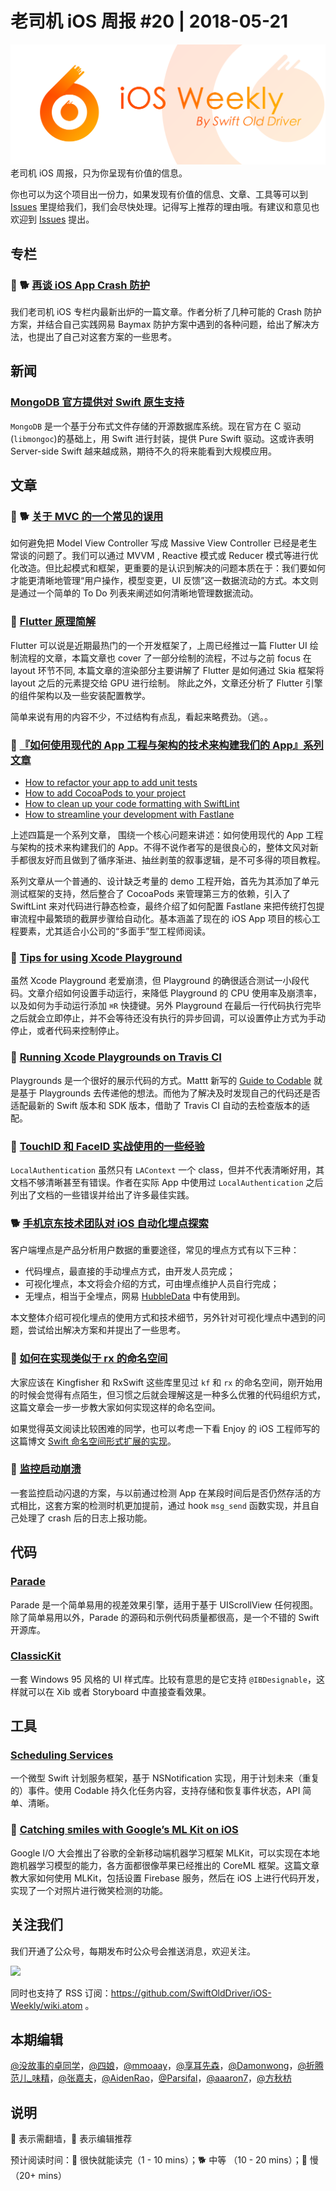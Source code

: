 # 老司机 iOS 周报 #20 | 2018-05-21

![ios-weekly](../assets/ios-weekly.png)
老司机 iOS 周报，只为你呈现有价值的信息。

你也可以为这个项目出一份力，如果发现有价值的信息、文章、工具等可以到 [Issues](https://github.com/SwiftOldDriver/iOS-Weekly/issues) 里提给我们，我们会尽快处理。记得写上推荐的理由哦。有建议和意见也欢迎到 [Issues](https://github.com/SwiftOldDriver/iOS-Weekly/issues) 提出。

## 专栏

### 🌟 🐕 [再谈 iOS App Crash 防护](https://xiaozhuanlan.com/topic/6280793154)

我们老司机 iOS 专栏内最新出炉的一篇文章。作者分析了几种可能的 Crash 防护方案，并结合自己实践网易 Baymax 防护方案中遇到的各种问题，给出了解决方法，也提出了自己对这套方案的一些思考。

## 新闻

### [MongoDB 官方提供对 Swift 原生支持](https://github.com/mongodb/mongo-swift-driver)

`MongoDB` 是一个基于分布式文件存储的开源数据库系统。现在官方在 C 驱动(`libmongoc`)的基础上，用 Swift 进行封装，提供 Pure Swift 驱动。这或许表明 Server-side Swift 越来越成熟，期待不久的将来能看到大规模应用。

## 文章

### 🌟 🐕 [关于 MVC 的一个常见的误用](https://onevcat.com/2018/05/mvc-wrong-use/)

如何避免把 Model View Controller 写成 Massive View Controller 已经是老生常谈的问题了。我们可以通过
MVVM , Reactive 模式或 Reducer 模式等进行优化改造。但比起模式和框架，更重要的是认识到解决的问题本质在于：我们要如何才能更清晰地管理“用户操作，模型变更，UI 反馈”这一数据流动的方式。本文则是通过一个简单的 To Do 列表来阐述如何清晰地管理数据流动。

### 🐎 [Flutter 原理简解](https://mp.weixin.qq.com/s/CQQXD0TrlbaNWjoClIcDtw)

Flutter 可以说是近期最热门的一个开发框架了，上周已经推过一篇 Flutter UI 绘制流程的文章，本篇文章也 cover 了一部分绘制的流程，不过与之前 focus 在 layout 环节不同, 本篇文章的渲染部分主要讲解了 Flutter 是如何通过 Skia 框架将 layout 之后的元素提交给 GPU 进行绘制。 除此之外，文章还分析了 Flutter 引擎的组件架构以及一些安装配置教学。

简单来说有用的内容不少，不过结构有点乱，看起来略费劲。（逃。。

### 🐢 [『如何使用现代的 App 工程与架构的技术来构建我们的 App』系列文章](https://www.hackingwithswift.com/articles/94/how-to-refactor-your-app-to-add-unit-tests)

- [How to refactor your app to add unit tests](https://www.hackingwithswift.com/articles/94/how-to-refactor-your-app-to-add-unit-tests)
- [How to add CocoaPods to your project](https://www.hackingwithswift.com/articles/95/how-to-add-cocoapods-to-your-project)
- [How to clean up your code formatting with SwiftLint](https://www.hackingwithswift.com/articles/97/how-to-clean-up-your-code-formatting-with-swiftlint)
- [How to streamline your development with Fastlane](https://www.hackingwithswift.com/articles/98/how-to-streamline-your-development-with-fastlane)

上述四篇是一个系列文章， 围绕一个核心问题来讲述：如何使用现代的 App 工程与架构的技术来构建我们的 App。不得不说作者写的是很良心的，整体文风对新手都很友好而且做到了循序渐进、抽丝剥茧的叙事逻辑，是不可多得的项目教程。

系列文章从一个普通的、设计缺乏考量的 demo 工程开始，首先为其添加了单元测试框架的支持，然后整合了 CocoaPods 来管理第三方的依赖，引入了 SwiftLint 来对代码进行静态检查，最终介绍了如何配置 Fastlane 来把传统打包提审流程中最繁琐的截屏步骤给自动化。基本涵盖了现在的 iOS App 项目的核心工程要素，尤其适合小公司的“多面手”型工程师阅读。

### 🐎 [Tips for using Xcode Playground](https://fluffy.es/xcode-playground-tips/)

虽然 Xcode Playground 老爱崩溃，但 Playground 的确很适合测试一小段代码。文章介绍如何设置手动运行，来降低 Playground 的 CPU 使用率及崩溃率，以及如何为手动运行添加 `⌘R` 快捷键。另外 Playground 在最后一行代码执行完毕之后就会立即停止，并不会等待还没有执行的异步回调，可以设置停止方式为手动停止，或者代码来控制停止。

### 🐎 [Running Xcode Playgrounds on Travis CI](https://flight.school/articles/running-xcode-playgrounds-on-travis-ci/)

Playgrounds 是一个很好的展示代码的方式。Mattt 新写的 [Guide to Codable](https://gumroad.com/l/codable) 就是基于 Playgrounds 去传递他的想法。而他为了解决及时发现自己的代码还是否适配最新的 Swift 版本和 SDK 版本，借助了 Travis CI 自动的去检查版本的适配。

### 🐢 [TouchID 和 FaceID 实战使用的一些经验](http://michael-brown.net/2018/touch-id-and-face-id-on-ios/)

`LocalAuthentication` 虽然只有 `LAContext` 一个 class，但并不代表清晰好用，其文档不够清晰甚至有错误。作者在实际 App 中使用过 `LocalAuthentication` 之后列出了文档的一些错误并给出了许多最佳实践。

### 🐕 [手机京东技术团队对 iOS 自动化埋点探索](https://mp.weixin.qq.com/s/u-HmmrSAgtER1N2pKxCm0A)

客户端埋点是产品分析用户数据的重要途径，常见的埋点方式有以下三种：

- 代码埋点，最直接的手动埋点方式，由开发人员完成；
- 可视化埋点，本文将会介绍的方式，可由埋点维护人员自行完成；
- 无埋点，相当于全埋点，网易 [HubbleData](https://neyoufan.github.io/2017/04/19/ios/%E7%BD%91%E6%98%93HubbleData%E6%97%A0%E5%9F%8B%E7%82%B9SDK%E5%9C%A8iOS%E7%AB%AF%E7%9A%84%E8%AE%BE%E8%AE%A1%E4%B8%8E%E5%AE%9E%E7%8E%B0/) 中有使用到。

本文整体介绍可视化埋点的使用方式和技术细节，另外针对可视化埋点中遇到的问题，尝试给出解决方案和并提出了一些思考。

### 🐎 [如何在实现类似于 rx 的命名空间](https://medium.com/@thibault.wittemberg/versatile-namespace-in-swift-3e8bbd6b6250)

大家应该在 Kingfisher 和 RxSwift 这些库里见过 `kf` 和 `rx` 的命名空间，刚开始用的时候会觉得有点陌生，但习惯之后就会理解这是一种多么优雅的代码组织方式，这篇文章会一步一步教大家如何实现这样的命名空间。

如果觉得英文阅读比较困难的同学，也可以考虑一下看 Enjoy 的 iOS 工程师写的这篇博文 [Swift 命名空间形式扩展的实现](https://blog.nswebfrog.com/2017/03/23/swift-namespace/)。

### 🐎 [监控启动崩溃](http://sindrilin.com/apm/2018/05/12/observe_crash_at_launch.html)

一套监控启动闪退的方案，与以前通过检测 App 在某段时间后是否仍然存活的方式相比，这套方案的检测时机更加提前，通过 hook `msg_send` 函数实现，并且自己处理了 crash 后的日志上报功能。

## 代码

### [Parade](https://github.com/HelloElephant/Parade)

Parade 是一个简单易用的视差效果引擎，适用于基于 UIScrollView 任何视图。除了简单易用以外，Parade 的源码和示例代码质量都很高，是一个不错的 Swift 开源库。

### [ClassicKit](https://github.com/Baddaboo/ClassicKit)

一套 Windows 95 风格的 UI 样式库。比较有意思的是它支持 `@IBDesignable`，这样就可以在 Xib 或者 Storyboard 中直接查看效果。

## 工具

### [Scheduling Services](https://152percent.com/blog/scheduling-services)

一个微型 Swift 计划服务框架，基于 NSNotification 实现，用于计划未来（重复的）事件。使用 Codable 持久化任务内容，支持存储和恢复事件状态，API 简单、清晰。

### 🐢 [Catching smiles with Google’s ML Kit on iOS](https://martinmitrevski.com/2018/05/11/catching-smiles-with-googles-ml-kit-on-ios/)

Google I/O 大会推出了谷歌的全新移动端机器学习框架 MLKit，可以实现在本地跑机器学习模型的能力，各方面都很像苹果已经推出的 CoreML 框架。这篇文章教大家如何使用 MLKit，包括设置 Firebase 服务，然后在 iOS 上进行代码开发，实现了一个对照片进行微笑检测的功能。

## 关注我们

我们开通了公众号，每期发布时公众号会推送消息，欢迎关注。

![](https://github.com/SwiftOldDriver/iOS-Weekly/blob/master/assets/qrcode_for_wechat.jpg?raw=true)

同时也支持了 RSS 订阅：https://github.com/SwiftOldDriver/iOS-Weekly/wiki.atom 。

## 本期编辑

[@没故事的卓同学](https://weibo.com/1926303682/profile)，[@四娘](https://kemchenj.github.io)，[@mmoaay](https://weibo.com/u/1302422271)，[@享耳先森](https://github.com/iblacksun)，[@Damonwong](https://weibo.com/damonone)，[@折腾范儿_味精](http://weibo.com/agvicking)，[@张嘉夫](https://weibo.com/2949394297)，[@AidenRao](https://weibo.com/AidenRao)，[@Parsifal](https://weibo.com/parsifalchang)，[@aaaron7](https://weibo.com/aaaron7)，[@方秋枋](https://weibo.com/100mango)

## 说明

🚧 表示需翻墙，🌟 表示编辑推荐

预计阅读时间：🐎 很快就能读完（1 - 10 mins）；🐕 中等 （10 - 20 mins）；🐢 慢（20+ mins）


